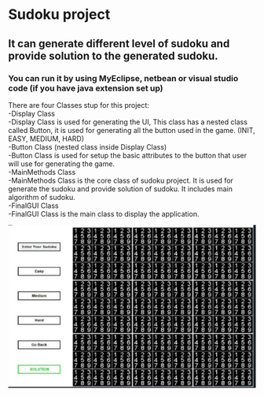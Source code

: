# Sudoku project  
## It can generate different level of sudoku and provide solution to the generated sudoku.  
### You can run it by using MyEclipse, netbean or visual studio code (if you have java extension set up)  
  
There are four Classes stup for this project:  
  -Display Class   
   -Display Class is used for generating the UI, This class has a nested class called Button, it is used for generating all the button used in the game. (INIT, EASY, MEDIUM, HARD)   
  -Button Class (nested class inside Display Class)   
   -Button Class is used for setup the basic attributes to the button that user will use for generating the game.   
  -MainMethods Class   
   -MainMethods Class is the core class of sudoku project. It is used for generate the sudoku and provide solution of sudoku. It includes main algorithm of sudoku.   
  -FinalGUI Class  
   -FinalGUI Class is the main class to display the application.  
   
   ![](https://github.com/Ricky-WangProf/Sudoku/blob/master/Capture.JPG)
   
   
